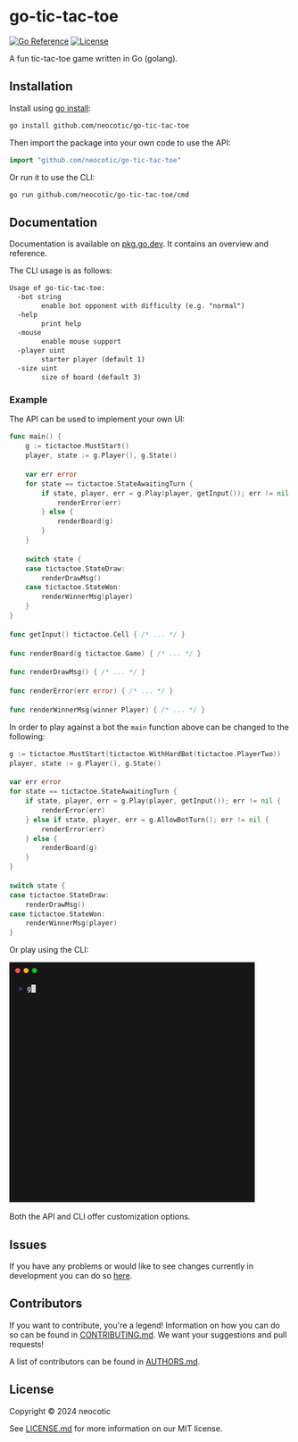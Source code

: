# go-tic-tac-toe

[![Go Reference](https://img.shields.io/badge/go.dev-reference-007d9c?style=for-the-badge&logo=go&logoColor=white)](https://pkg.go.dev/github.com/neocotic/go-tic-tac-toe)
[![License](https://img.shields.io/github/license/neocotic/go-tic-tac-toe?style=for-the-badge)](https://github.com/neocotic/go-tic-tac-toe/blob/main/LICENSE.md)

A fun tic-tac-toe game written in Go (golang).

## Installation

Install using [go install](https://go.dev/ref/mod#go-install):

``` sh
go install github.com/neocotic/go-tic-tac-toe
```

Then import the package into your own code to use the API:

``` go
import "github.com/neocotic/go-tic-tac-toe"
```

Or run it to use the CLI:

``` sh
go run github.com/neocotic/go-tic-tac-toe/cmd
```

## Documentation

Documentation is available on [pkg.go.dev](https://pkg.go.dev/github.com/neocotic/go-tic-tac-toe#section-documentation).
It contains an overview and reference.

The CLI usage is as follows:

```
Usage of go-tic-tac-toe:
  -bot string
    	enable bot opponent with difficulty (e.g. "normal")
  -help
    	print help
  -mouse
    	enable mouse support
  -player uint
    	starter player (default 1)
  -size uint
    	size of board (default 3)
```

### Example

The API can be used to implement your own UI:

``` go
func main() {
    g := tictactoe.MustStart()
    player, state := g.Player(), g.State()

    var err error
    for state == tictactoe.StateAwaitingTurn {
        if state, player, err = g.Play(player, getInput()); err != nil {
            renderError(err)
        } else {
            renderBoard(g)
        }
    }

    switch state {
    case tictactoe.StateDraw:
        renderDrawMsg()
    case tictactoe.StateWon:
        renderWinnerMsg(player)
    }
}

func getInput() tictactoe.Cell { /* ... */ }

func renderBoard(g tictactoe.Game) { /* ... */ }

func renderDrawMsg() { /* ... */ }

func renderError(err error) { /* ... */ }

func renderWinnerMsg(winner Player) { /* ... */ }
```

In order to play against a bot the `main` function above can be changed to the following:

``` go
g := tictactoe.MustStart(tictactoe.WithHardBot(tictactoe.PlayerTwo))
player, state := g.Player(), g.State()

var err error
for state == tictactoe.StateAwaitingTurn {
    if state, player, err = g.Play(player, getInput()); err != nil {
        renderError(err)
    } else if state, player, err = g.AllowBotTurn(); err != nil {
        renderError(err)
    } else {
        renderBoard(g)
    }
}

switch state {
case tictactoe.StateDraw:
    renderDrawMsg()
case tictactoe.StateWon:
    renderWinnerMsg(player)
}
```

Or play using the CLI:

![CLI Example](_examples/recordings/v0.gif)

Both the API and CLI offer customization options.

## Issues

If you have any problems or would like to see changes currently in development you can do so
[here](https://github.com/neocotic/go-tic-tac-toe/issues).

## Contributors

If you want to contribute, you're a legend! Information on how you can do so can be found in
[CONTRIBUTING.md](https://github.com/neocotic/go-tic-tac-toe/blob/main/CONTRIBUTING.md). We want your suggestions and
pull requests!

A list of contributors can be found in [AUTHORS.md](https://github.com/neocotic/go-tic-tac-toe/blob/main/AUTHORS.md).

## License

Copyright © 2024 neocotic

See [LICENSE.md](https://github.com/neocotic/go-tic-tac-toe/raw/main/LICENSE.md) for more information on our MIT
license.
